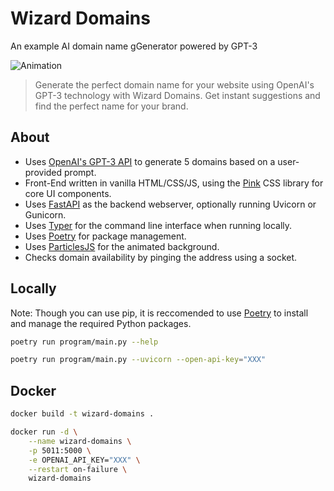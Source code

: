# Wizard Domains
An example AI domain name gGenerator powered by GPT-3

![Animation](https://user-images.githubusercontent.com/23462440/216789372-837b7564-55b8-42d2-bbed-24ae44dd49b4.gif)

> Generate the perfect domain name for your website using OpenAI's GPT-3 technology with Wizard Domains. Get instant suggestions and find the perfect name for your brand.

## About
- Uses [OpenAI's GPT-3 API](https://openai.com/api/) to generate 5 domains based on a user-provided prompt.
- Front-End written in vanilla HTML/CSS/JS, using the [Pink](https://github.com/appwrite/pink) CSS library for core UI components.
- Uses [FastAPI](https://fastapi.tiangolo.com/) as the backend webserver, optionally running Uvicorn or Gunicorn.
- Uses [Typer](https://typer.tiangolo.com/) for the command line interface when running locally.
- Uses [Poetry](https://python-poetry.org/docs/) for package management.
- Uses [ParticlesJS](https://vincentgarreau.com/particles.js/) for the animated background.
- Checks domain availability by pinging the address using a socket.

## Locally
Note: Though you can use pip, it is reccomended to use [Poetry](https://python-poetry.org/docs/) to install and manage the required Python packages.

```bash
poetry run program/main.py --help
```
```bash
poetry run program/main.py --uvicorn --open-api-key="XXX"
```

## Docker
```bash
docker build -t wizard-domains .
```

```bash
docker run -d \
    --name wizard-domains \
    -p 5011:5000 \
    -e OPENAI_API_KEY="XXX" \
    --restart on-failure \
    wizard-domains
```
